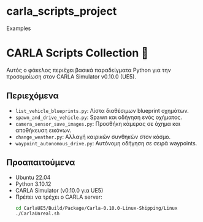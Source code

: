 # carla_scripts_project
Εxamples

# CARLA Scripts Collection 🚗

Αυτός ο φάκελος περιέχει βασικά παραδείγματα Python για την προσομοίωση στον CARLA Simulator v0.10.0 (UE5).

## Περιεχόμενα

- `list_vehicle_blueprints.py`: Λίστα διαθέσιμων blueprint οχημάτων.
- `spawn_and_drive_vehicle.py`: Spawn και οδήγηση ενός οχήματος.
- `camera_sensor_save_images.py`: Προσθήκη κάμερας σε όχημα και αποθήκευση εικόνων.
- `change_weather.py`: Αλλαγή καιρικών συνθηκών στον κόσμο.
- `waypoint_autonomous_drive.py`: Αυτόνομη οδήγηση σε σειρά waypoints.

## Προαπαιτούμενα

- Ubuntu 22.04  
- Python 3.10.12  
- CARLA Simulator (v0.10.0 για UE5)  
- Πρέπει να τρέχει ο CARLA server:  
  ```bash
  cd CarlaUE5/Build/Package/Carla-0.10.0-Linux-Shipping/Linux
  ./CarlaUnreal.sh




